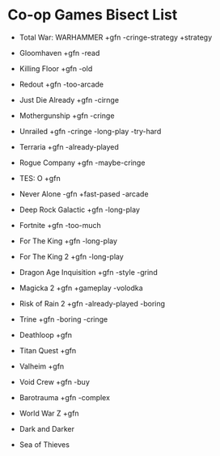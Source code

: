 # Co-op Games Bisect List

- Total War: WARHAMMER +gfn -cringe-strategy +strategy
- Gloomhaven +gfn -read
- Killing Floor +gfn -old
- Redout +gfn -too-arcade
- Just Die Already +gfn -cirnge
- Mothergunship +gfn -cringe
- Unrailed +gfn -cringe -long-play -try-hard
- Terraria +gfn -already-played
- Rogue Company +gfn -maybe-cringe

- TES: O +gfn
- Never Alone -gfn +fast-pased -arcade
- Deep Rock Galactic +gfn -long-play
- Fortnite +gfn -too-much
- For The King +gfn -long-play
- For The King 2 +gfn -long-play
- Dragon Age Inquisition +gfn -style -grind
- Magicka 2 +gfn +gameplay -volodka
- Risk of Rain 2 +gfn -already-played -boring
- Trine +gfn -boring -cringe

- Deathloop +gfn
- Titan Quest +gfn
- Valheim +gfn
- Void Crew +gfn -buy
- Barotrauma +gfn -complex
- World War Z +gfn
- Dark and Darker
- Sea of Thieves
